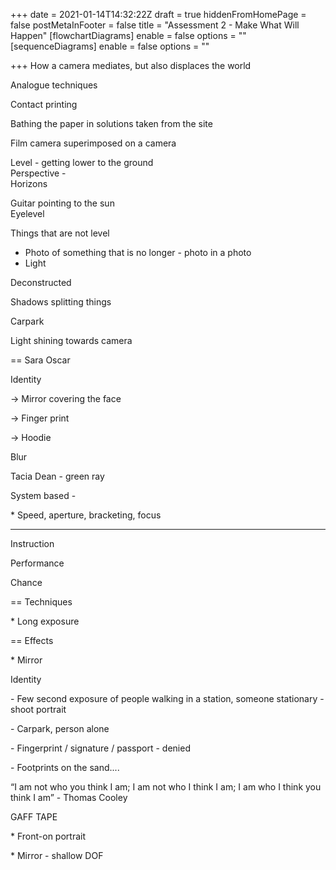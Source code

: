 +++
date = 2021-01-14T14:32:22Z
draft = true
hiddenFromHomePage = false
postMetaInFooter = false
title = "Assessment 2 - Make What Will Happen"
[flowchartDiagrams]
enable = false
options = ""
[sequenceDiagrams]
enable = false
options = ""

+++
How a camera mediates, but also displaces the world

Analogue techniques

Contact printing

Bathing the paper in solutions taken from the site

Film camera superimposed on a camera

Level - getting lower to the ground  
Perspective -  
Horizons

Guitar pointing to the sun  
Eyelevel

Things that are not level

* Photo of something that is no longer - photo in a photo
* Light

Deconstructed

Shadows splitting things

Carpark

Light shining towards camera

== Sara Oscar

Identity

\-> Mirror covering the face

\-> Finger print

\-> Hoodie

Blur

Tacia Dean - green ray

System based - 

\* Speed, aperture, bracketing, focus

___

Instruction

Performance

Chance

== Techniques

\* Long exposure

== Effects

\* Mirror

Identity

\- Few second exposure of people walking in a station, someone stationary - shoot portrait

\- Carpark, person alone

\- Fingerprint / signature / passport - denied

\- Footprints on the sand....

“I am not who you think I am; I am not who I think I am; I am who I think you think I am” - Thomas Cooley

GAFF TAPE

\* Front-on portrait 

\* Mirror - shallow DOF